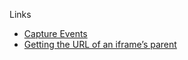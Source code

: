 Links

- [Capture Events](https://stackoverflow.com/questions/7398290/unable-to-understand-usecapture-parameter-in-addeventlistener)
- [Getting the URL of an iframe’s parent](https://humanwhocodes.com/blog/2013/04/16/getting-the-url-of-an-iframes-parent/)
